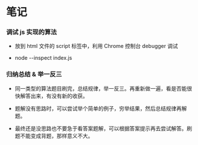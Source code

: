 # 笔记

### 调试 js 实现的算法

- 放到 html 文件的 script 标签中，利用 Chrome 控制台 debugger 调试

- node --inspect index.js

### 归纳总结 & 举一反三

- 同一类型的算法题目刷完，总结规律，举一反三。再重新做一遍，看是否能很快解答出来，有没有新的收获。

- 题解没有思路时，可以尝试举个简单的例子，穷举结果，然后总结规律再解题。

- 最终还是没思路也不要急于看答案题解，可以根据答案提示再去尝试解答。刷题不能变成背题，那样意义不大。

